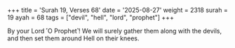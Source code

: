 +++
title = 'Surah 19, Verses 68'
date = '2025-08-27'
weight = 2318
surah = 19
ayah = 68
tags = ["devil", "hell", "lord", "prophet"]
+++

By your Lord ˹O Prophet˺! We will surely gather them along with the devils, and then set them around Hell on their knees.